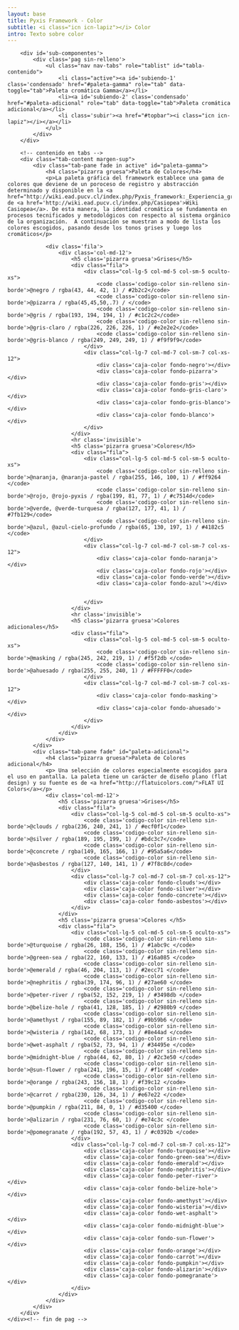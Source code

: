 ```yaml
---
layout: base
title: Pyxis Framework - Color
subtitle: <i class="icn icn-lapiz"></i> Color
intro: Texto sobre color
---
```


<!--<div class='col-lg-3 col-md-3 oculto-sm oculto-xs'>
<a name='ancla' id='a'></a>
<div class='menu-affix alto-affix'>
<div data-spy="affix" data-offset-top="220">
    <ul>
        <li><a class='xs gris-oscuro gruesa' data-scroll href='#titulo-uno'>Paleta de colores</a></li>
        <li><a class='xs gris-oscuro gruesa' data-scroll href='#titulo-dos'>Grises</a></li>
        <li><a class='xs gris-oscuro gruesa' data-scroll href='#titulo-tres'>Colores</a></li>
        <li><a class='xs gris-oscuro gruesa' data-scroll href='#titulo-cuatro'>Adicionales</a></li>
        <li><a class='xs gris-oscuro gruesa' data-scroll href='#titulo-cinco'>Opuestos</a></li>
    </ul>
</div>
</div>
</div>-->

<div class='fila'>
    <div class='col-lg-12 col-md-12 col-sm-12 col-xs-12'>

        <div id='sub-componentes'>
            <div class='pag sin-relleno'>
                <ul class="nav nav-tabs" role="tablist" id="tabla-contenido">
                    <li class="active"><a id='subiendo-1' class='condensado' href="#paleta-gamma" role="tab" data-toggle="tab">Paleta cromática Gamma</a></li>
                    <li><a id='subiendo-2' class='condensado' href="#paleta-adicional" role="tab" data-toggle="tab">Paleta cromática adicional</a></li>
                    <li class='subir'><a href="#topbar"><i class="icn icn-lapiz"></i></a></li>
                </ul>
            </div>
        </div>
        
        <!-- contenido en tabs -->
        <div class="tab-content margen-sup">
            <div class="tab-pane fade in active" id="paleta-gamma">
                <h4 class="pizarra gruesa">Paleta de Colores</h4>
                <p>La paleta gráfica del framework establece una gama de colores que deviene de un poroceso de registro y abstracción determinado y disponible en la <a href="http://wiki.ead.pucv.cl/index.php/Pyxis_framework:_Experiencia_gr%C3%A1fica_de_una_organizaci%C3%B3n#Paleta_de_colores">Documentación</a> de <a href='http://wiki.ead.pucv.cl/index.php/Casiopea'>Wiki Casiopea</a>. De esta manera, la identidad cromática se fundamenta en procesos tecnificados y metodológicos con respecto al sistema orgánico de la organización.  A continuación se muestran a modo de lista los colores escogidos, pasando desde los tonos grises y luego los cromáticos</p>

                <div class='fila'>
                    <div class='col-md-12'>
                        <h5 class='pizarra gruesa'>Grises</h5>
                        <div class="fila">
                            <div class="col-lg-5 col-md-5 col-sm-5 oculto-xs">
                                <code class='codigo-color sin-relleno sin-borde'>@negro / rgba(43, 44, 42, 1) / #2b2c2</code>
                                <code class='codigo-color sin-relleno sin-borde'>@pizarra / rgba(45,45,50,.7) / </code>
                                <code class='codigo-color sin-relleno sin-borde'>@gris / rgba(193, 194, 194, 1) / #c1c2c2</code>
                                <code class='codigo-color sin-relleno sin-borde'>@gris-claro / rgba(226, 226, 226, 1) / #e2e2e2</code>
                                <code class='codigo-color sin-relleno sin-borde'>@gris-blanco / rgba(249, 249, 249, 1) / #f9f9f9</code>
                            </div>
                            <div class="col-lg-7 col-md-7 col-sm-7 col-xs-12">
                                <div class='caja-color fondo-negro'></div>
                                <div class='caja-color fondo-pizarra'></div>
                                <div class='caja-color fondo-gris'></div>
                                <div class='caja-color fondo-gris-claro'></div>
                                <div class='caja-color fondo-gris-blanco'></div>
                                <div class='caja-color fondo-blanco'></div>
                            </div>
                        </div>
                        <hr class='invisible'>
                        <h5 class='pizarra gruesa'>Colores</h5>
                        <div class="fila">
                            <div class="col-lg-5 col-md-5 col-sm-5 oculto-xs">
                                <code class='codigo-color sin-relleno sin-borde'>@naranja, @naranja-pastel / rgba(255, 146, 100, 1) / #ff9264 </code>
                                <code class='codigo-color sin-relleno sin-borde'>@rojo, @rojo-pyxis / rgba(199, 81, 77, 1) / #c7514d</code>
                                <code class='codigo-color sin-relleno sin-borde'>@verde, @verde-turquesa / rgba(127, 177, 41, 1) / #7fb129</code>  
                                <code class='codigo-color sin-relleno sin-borde'>@azul, @azul-cielo-profundo / rgba(65, 130, 197, 1) / #4182c5 </code>         
                            </div>
                            <div class="col-lg-7 col-md-7 col-sm-7 col-xs-12">
                                <div class='caja-color fondo-naranja'></div>
                                <div class='caja-color fondo-rojo'></div>
                                <div class='caja-color fondo-verde'></div> 
                                <div class='caja-color fondo-azul'></div>
                                

                            </div>
                        </div>
                        <hr class='invisible'>
                        <h5 class='pizarra gruesa'>Colores adicionales</h5>
                        <div class="fila">
                            <div class="col-lg-5 col-md-5 col-sm-5 oculto-xs">
                                <code class='codigo-color sin-relleno sin-borde'>@masking / rgba(245, 242, 219, 1) / #f5f2db </code>
                                <code class='codigo-color sin-relleno sin-borde'>@ahuesado / rgba(255, 255, 240, 1) / #FFFFF0</code> 
                            </div>
                            <div class="col-lg-7 col-md-7 col-sm-7 col-xs-12">
                                <div class='caja-color fondo-masking'></div>
                                <div class='caja-color fondo-ahuesado'></div>
                            </div>
                        </div>
                    </div>
                </div>
            </div>
            <div class="tab-pane fade" id="paleta-adicional">
                <h4 class="pizarra gruesa">Paleta de Colores adicional</h4>
                <p> Una selección de colores especialmente escogidos para el uso en pantalla. La paleta tiene un carácter de diseño plano (flat design) y su fuente es de <a href="http://flatuicolors.com/">FLAT UI Colors</a></p>
                <div class='col-md-12'>
                    <h5 class='pizarra gruesa'>Grises</h5>
                    <div class="fila">
                        <div class="col-lg-5 col-md-5 col-sm-5 oculto-xs">
                            <code class='codigo-color sin-relleno sin-borde'>@clouds / rgba(236, 240, 241, 1) / #ecf0f1</code>
                            <code class='codigo-color sin-relleno sin-borde'>@silver / rgba(189, 195, 199, 1) / #bdc3c7</code>
                            <code class='codigo-color sin-relleno sin-borde'>@concrete / rgba(149, 165, 166, 1) / #95a5a6</code>
                            <code class='codigo-color sin-relleno sin-borde'>@asbestos / rgba(127, 140, 141, 1) / #7f8c8d</code>
                        </div>
                        <div class="col-lg-7 col-md-7 col-sm-7 col-xs-12">
                            <div class='caja-color fondo-clouds'></div>
                            <div class='caja-color fondo-silver'></div>
                            <div class='caja-color fondo-concrete'></div>
                            <div class='caja-color fondo-asbestos'></div>
                        </div>
                    </div>
                    <h5 class='pizarra gruesa'>Colores </h5>
                    <div class="fila">
                        <div class="col-lg-5 col-md-5 col-sm-5 oculto-xs">
                            <code class='codigo-color sin-relleno sin-borde'>@turquoise / rgba(26, 188, 156, 1) / #1abc9c </code>
                            <code class='codigo-color sin-relleno sin-borde'>@green-sea / rgba(22, 160, 133, 1) / #16a085 </code>
                            <code class='codigo-color sin-relleno sin-borde'>@emerald / rgba(46, 204, 113, 1) / #2ecc71 </code>
                            <code class='codigo-color sin-relleno sin-borde'>@nephritis / rgba(39, 174, 96, 1) / #27ae60 </code>
                            <code class='codigo-color sin-relleno sin-borde'>@peter-river / rgba(52, 152, 219, 1) / #3498db </code>
                            <code class='codigo-color sin-relleno sin-borde'>@belize-hole / rgba(41, 128, 185, 1) / #2980b9 </code>
                            <code class='codigo-color sin-relleno sin-borde'>@amethyst / rgba(155, 89, 182, 1) / #9b59b6 </code>
                            <code class='codigo-color sin-relleno sin-borde'>@wisteria / rgba(142, 68, 173, 1) / #8e44ad </code>
                            <code class='codigo-color sin-relleno sin-borde'>@wet-asphalt / rgba(52, 73, 94, 1) / #34495e </code>
                            <code class='codigo-color sin-relleno sin-borde'>@midnight-blue / rgba(44, 62, 80, 1) / #2c3e50 </code>
                            <code class='codigo-color sin-relleno sin-borde'>@sun-flower / rgba(241, 196, 15, 1) / #f1c40f </code>
                            <code class='codigo-color sin-relleno sin-borde'>@orange / rgba(243, 156, 18, 1) / #f39c12 </code>
                            <code class='codigo-color sin-relleno sin-borde'>@carrot / rgba(230, 126, 34, 1) / #e67e22 </code>
                            <code class='codigo-color sin-relleno sin-borde'>@pumpkin / rgba(211, 84, 0, 1) / #d35400 </code>
                            <code class='codigo-color sin-relleno sin-borde'>@alizarin / rgba(231, 76, 60, 1) / #e74c3c </code>
                            <code class='codigo-color sin-relleno sin-borde'>@pomegranate / rgba(192, 57, 43, 1) / #c0392b </code>
                        </div>
                        <div class="col-lg-7 col-md-7 col-sm-7 col-xs-12">
                            <div class='caja-color fondo-turquoise'></div>
                            <div class='caja-color fondo-green-sea'></div>
                            <div class='caja-color fondo-emerald'></div>
                            <div class='caja-color fondo-nephritis'></div>
                            <div class='caja-color fondo-peter-river'></div>
                            <div class='caja-color fondo-belize-hole'></div>
                            <div class='caja-color fondo-amethyst'></div>
                            <div class='caja-color fondo-wisteria'></div>
                            <div class='caja-color fondo-wet-asphalt'></div>
                            <div class='caja-color fondo-midnight-blue'></div>
                            <div class='caja-color fondo-sun-flower'></div>
                            <div class='caja-color fondo-orange'></div>
                            <div class='caja-color fondo-carrot'></div>
                            <div class='caja-color fondo-pumpkin'></div>
                            <div class='caja-color fondo-alizarin'></div>
                            <div class='caja-color fondo-pomegranate'></div>
                        </div>
                    </div>
                </div>
            </div>
        </div>
    </div><!-- fin de pag -->
</div>
